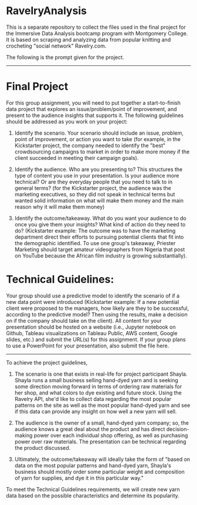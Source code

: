 # RavelryAnalysis
This is a separate repository to collect the files used in the final project for the Immersive Data Analysis bootcamp program with Montgomery College. It is based on scraping and analyzing data from popular knitting and crocheting "social network" Ravelry.com.

The following is the prompt given for the project.

---

# Final Project
For this group assignment, you will need to put together a start-to-finish data project that explores an issue/problem/point of improvement, and present to the audience insights that supports it. The following guidelines should be addressed as you work on your project:

1. Identify the scenario. Your scenario should include an issue, problem, point of improvement, or action you want to take (for example, in the Kickstarter project, the company needed to identify the "best" crowdsourcing campaigns to market in order to make more money if the client succeeded in meeting their campaign goals). 

2. Identify the audience. Who are you presenting to? This structures the type of content you use in your presentation. Is your audience more technical? Or are they everyday people that you need to talk to in general terms? (for the Kickstarter project, the audience was the marketing executives, so they did not speak in technical terms but wanted solid information on what will make them money and the main reason why it will make them money)

3. Identify the outcome/takeaway. What do you want your audience to do once you give them your insights? What kind of action do they need to do? (Kickstarter example: The outcome was to have the marketing department direct their efforts to pursuing potential clients that fit into the demographic identified. To use one group's takeaway, Priester Marketing should target amateur videographers from Nigeria that post on YouTube because the African film industry is growing substantially).

# Technical Guidelines:

Your group should use a predictive model to identify the scenario of if a new data point were introduced (Kickstarter example: If a new potential client were proposed to the managers, how likely are they to be successful, according to the predictive model? Then using the results, make a decision on if the company should take on the client).
All content for your presentation should be hosted on a website (i.e., Jupyter notebook on Github, Tableau visualizations on Tableau Public, AWS content, Google slides, etc.) and submit the URL(s) for this assignment. If your group plans to use a PowerPoint for your presentation, also submit the file here.

---

To achieve the project guidelines,
1. The scenario is one that exists in real-life for project participant Shayla. Shayla runs a small business selling hand-dyed yarn and is seeking some direction moving forward in terms of ordering raw materials for her shop, and what colors to dye existing and future stock. Using the Ravelry API, she'd like to collect data regarding the most popular patterns on the site as well as the most popular hand-dyed yarn and see if this data can provide any insight on how well a new yarn will sell.

2. The audience is the owner of a small, hand-dyed yarn company; so, the audience knows a great deal about the product and has direct decision-making power over each individual shop offering, as well as purchasing power over raw materials. The presentation can be technical regarding the product discussed.

3. Ultimately, the outcome/takeaway will ideally take the form of "based on data on the most popular patterns and hand-dyed yarn, Shayla's business should mostly order some particular weight and composition of yarn for supplies, and dye it in this particular way."

To meet the Technical Guidelines requirements, we will create new yarn data based on the possible characteristics and determine its popularity.
